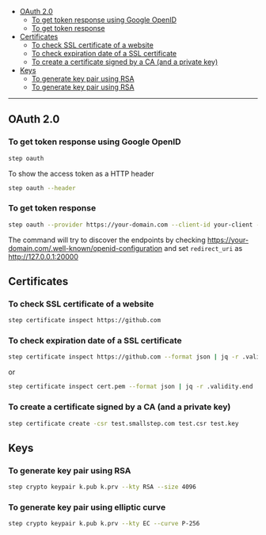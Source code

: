 - [OAuth 2.0](#oauth-20)
  * [To get token response using Google OpenID](#to-get-token-response-using-google-openid)
  * [To get token response](#to-get-token-response)
- [Certificates](#certificates)
  * [To check SSL certificate of a website](#to-check-ssl-certificate-of-a-website)
  * [To check expiration date of a SSL certificate](#to-check-expiration-date-of-a-ssl-certificate)
  * [To create a certificate signed by a CA (and a private key)](#to-create-a-certificate-signed-by-a-ca-and-a-private-key)
- [Keys](#keys)
  * [To generate key pair using RSA](#to-generate-key-pair-using-rsa)
  * [To generate key pair using RSA](#to-generate-key-pair-using-rsa-1)
____

## OAuth 2.0

### To get token response using Google OpenID

```sh
step oauth
```

To show the access token as a HTTP header

```sh
step oauth --header
```

### To get token response

```sh
step oauth --provider https://your-domain.com --client-id your-client --client-secret your-secret --scope api --listen :20000
```

The command will try to discover the endpoints by checking
https://your-domain.com/.well-known/openid-configuration and set `redirect_uri`
as http://127.0.0.1:20000

## Certificates

### To check SSL certificate of a website

```sh
step certificate inspect https://github.com
```

### To check expiration date of a SSL certificate

```sh
step certificate inspect https://github.com --format json | jq -r .validity.end
```

or

```sh
step certificate inspect cert.pem --format json | jq -r .validity.end
```

### To create a certificate signed by a CA (and a private key)

```sh
step certificate create -csr test.smallstep.com test.csr test.key
```

## Keys

### To generate key pair using RSA

```sh
step crypto keypair k.pub k.prv --kty RSA --size 4096
```

### To generate key pair using elliptic curve

```sh
step crypto keypair k.pub k.prv --kty EC --curve P-256
```
